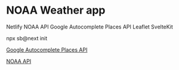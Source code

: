 # NOAA Weather app

Netlify
NOAA API
Google Autocomplete Places API
Leaflet
SvelteKit

npx sb@next init

[Google Autocomplete Places API](https://developers.google.com/maps/documentation/javascript/place-autocomplete)

[NOAA API](https://www.weather.gov/documentation/services-web-api)
